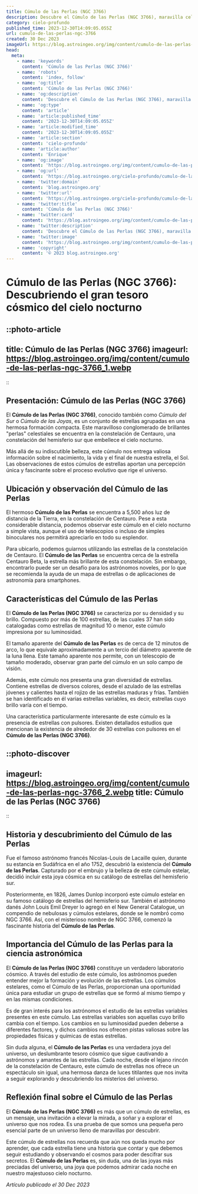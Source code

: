 ```yaml
---
title: Cúmulo de las Perlas (NGC 3766)
description: Descubre el Cúmulo de las Perlas (NGC 3766), maravilla celestial en la constelación del Centauro. Amplía tu conocimiento en astronomía aquí.
category: cielo-profundo
published_time: 2023-12-30T14:09:05.055Z
url: cumulo-de-las-perlas-ngc-3766
created: 30 Dec 2023
imageUrl: https://blog.astroingeo.org/img/content/cumulo-de-las-perlas-ngc-3766_3.webp
head:
  meta:
    - name: 'keywords'
      content: 'Cúmulo de las Perlas (NGC 3766)'
    - name: 'robots'
      content: 'index, follow'
    - name: 'og:title'
      content: 'Cúmulo de las Perlas (NGC 3766)'
    - name: 'og:description'
      content: 'Descubre el Cúmulo de las Perlas (NGC 3766), maravilla celestial en la constelación del Centauro. Amplía tu conocimiento en astronomía aquí.'
    - name: 'og:type'
      content: 'article'
    - name: 'article:published_time'
      content: '2023-12-30T14:09:05.055Z'
    - name: 'article:modified_time'
      content: '2023-12-30T14:09:05.055Z'
    - name: 'article:section'
      content: 'cielo-profundo'
    - name: 'article:author'
      content: 'Enrique'
    - name: 'og:image'
      content: 'https://blog.astroingeo.org/img/content/cumulo-de-las-perlas-ngc-3766_3.webp'
    - name: 'og:url'
      content: 'https://blog.astroingeo.org/cielo-profundo/cumulo-de-las-perlas-ngc-3766'
    - name: 'twitter:domain'
      content: 'blog.astroingeo.org'
    - name: 'twitter:url'
      content: 'https://blog.astroingeo.org/cielo-profundo/cumulo-de-las-perlas-ngc-3766'
    - name: 'twitter:title'
      content: 'Cúmulo de las Perlas (NGC 3766)'
    - name: 'twitter:card'
      content: 'https://blog.astroingeo.org/img/content/cumulo-de-las-perlas-ngc-3766_3.webp'
    - name: 'twitter:description'
      content: 'Descubre el Cúmulo de las Perlas (NGC 3766), maravilla celestial en la constelación del Centauro. Amplía tu conocimiento en astronomía aquí.'
    - name: 'twitter:image'
      content: 'https://blog.astroingeo.org/img/content/cumulo-de-las-perlas-ngc-3766_3.webp'
    - name: 'copyright'
      content: '© 2023 blog.astroingeo.org'
---
```

# **Cúmulo de las Perlas (NGC 3766): Descubriendo el gran tesoro cósmico del cielo nocturno**

::photo-article
---
title: Cúmulo de las Perlas (NGC 3766)
imageurl: https://blog.astroingeo.org/img/content/cumulo-de-las-perlas-ngc-3766_1.webp
---
::

## **Presentación: Cúmulo de las Perlas (NGC 3766)**

El **Cúmulo de las Perlas (NGC 3766)**, conocido también como *Cúmulo del Sur* o *Cúmulo de las Joyas*, es un conjunto de estrellas agrupadas en una hermosa formación compacta. Este maravilloso conglomerado de brillantes "perlas" celestiales se encuentra en la constelación de Centauro, una constelación del hemisferio sur que embellece el cielo nocturno.

Más allá de su indiscutible belleza, este cúmulo nos entrega valiosa información sobre el nacimiento, la vida y el final de nuestra estrella, el Sol. Las observaciones de estos cúmulos de estrellas aportan una percepción única y fascinante sobre el proceso evolutivo que rige el universo.

## **Ubicación y observación del Cúmulo de las Perlas**

El hermoso **Cúmulo de las Perlas** se encuentra a 5,500 años luz de distancia de la Tierra, en la constelación de Centauro. Pese a esta considerable distancia, podemos observar este cúmulo en el cielo nocturno a simple vista, aunque el uso de telescopios o incluso de simples binoculares nos permitirá apreciarlo en todo su esplendor.

Para ubicarlo, podemos guiarnos utilizando las estrellas de la constelación de Centauro. El **Cúmulo de las Perlas** se encuentra cerca de la estrella Centauro Beta, la estrella más brillante de esta constelación. Sin embargo, encontrarlo puede ser un desafío para los astrónomos noveles, por lo que se recomienda la ayuda de un mapa de estrellas o de aplicaciones de astronomía para smartphones.

## **Características del Cúmulo de las Perlas**

El **Cúmulo de las Perlas (NGC 3766)** se caracteriza por su densidad y su brillo. Compuesto por más de 100 estrellas, de las cuales 37 han sido catalogadas como estrellas de magnitud 10 o menor, este cúmulo impresiona por su luminosidad.

El tamaño aparente del **Cúmulo de las Perlas** es de cerca de 12 minutos de arco, lo que equivale aproximadamente a un tercio del diámetro aparente de la luna llena. Este tamaño aparente nos permite, con un telescopio de tamaño moderado, observar gran parte del cúmulo en un solo campo de visión.

Además, este cúmulo nos presenta una gran diversidad de estrellas. Contiene estrellas de diversos colores, desde el azulado de las estrellas jóvenes y calientes hasta el rojizo de las estrellas maduras y frías. También se han identificado en él varias estrellas variables, es decir, estrellas cuyo brillo varía con el tiempo. 

Una característica particularmente interesante de este cúmulo es la presencia de estrellas con pulsores. Existen detallados estudios que mencionan la existencia de alrededor de 30 estrellas con pulsores en el **Cúmulo de las Perlas (NGC 3766)**.


::photo-discover
---
imageurl: https://blog.astroingeo.org/img/content/cumulo-de-las-perlas-ngc-3766_2.webp
title: Cúmulo de las Perlas (NGC 3766)
---
::

## **Historia y descubrimiento del Cúmulo de las Perlas**

Fue el famoso astrónomo francés Nicolas-Louis de Lacaille quien, durante su estancia en Sudáfrica en el año 1752, descubrió la existencia del **Cúmulo de las Perlas**. Capturado por el embrujo y la belleza de este cúmulo estelar, decidió incluir esta joya cósmica en su catálogo de estrellas del hemisferio sur.

Posteriormente, en 1826, James Dunlop incorporó este cúmulo estelar en su famoso catálogo de estrellas del hemisferio sur. También el astrónomo danés John Louis Emil Dreyer lo agregó en el New General Catalogue, un compendio de nebulosas y cúmulos estelares, donde se le nombró como NGC 3766. Así, con el misterioso nombre de NGC 3766, comenzó la fascinante historia del **Cúmulo de las Perlas**.

## **Importancia del Cúmulo de las Perlas para la ciencia astronómica**

El **Cúmulo de las Perlas (NGC 3766)** constituye un verdadero laboratorio cósmico. A través del estudio de este cúmulo, los astrónomos pueden entender mejor la formación y evolución de las estrellas. Los cúmulos estelares, como el Cúmulo de las Perlas, proporcionan una oportunidad única para estudiar un grupo de estrellas que se formó al mismo tiempo y en las mismas condiciones.

Es de gran interés para los astrónomos el estudio de las estrellas variables presentes en este cúmulo. Las estrellas variables son aquellas cuyo brillo cambia con el tiempo. Los cambios en su luminosidad pueden deberse a diferentes factores, y dichos cambios nos ofrecen pistas valiosas sobre las propiedades físicas y químicas de estas estrellas.

Sin duda alguna, el **Cúmulo de las Perlas** es una verdadera joya del universo, un deslumbrante tesoro cósmico que sigue cautivando a astrónomos y amantes de las estrellas. Cada noche, desde el lejano rincón de la constelación de Centauro, este cúmulo de estrellas nos ofrece un espectáculo sin igual, una hermosa danza de luces titilantes que nos invita a seguir explorando y descubriendo los misterios del universo.

## **Reflexión final sobre el Cúmulo de las Perlas**

El **Cúmulo de las Perlas (NGC 3766)** es más que un cúmulo de estrellas, es un mensaje, una invitación a elevar la mirada, a soñar y a explorar el universo que nos rodea. Es una prueba de que somos una pequeña pero esencial parte de un universo lleno de maravillas por descubrir.

Este cúmulo de estrellas nos recuerda que aún nos queda mucho por aprender, que cada estrella tiene una historia que contar y que debemos seguir estudiando y observando el cosmos para poder descifrar sus secretos. El **Cúmulo de las Perlas** es, sin duda, una de las joyas más preciadas del universo, una joya que podemos admirar cada noche en nuestro majestuoso cielo nocturno.

_Artículo publicado el 30 Dec 2023_